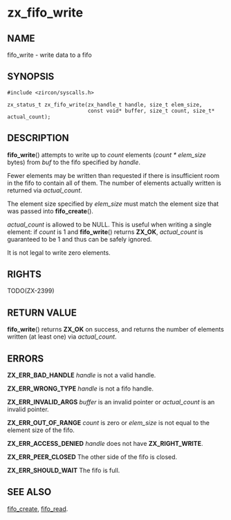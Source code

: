 # zx_fifo_write

## NAME

fifo_write - write data to a fifo

## SYNOPSIS

```
#include <zircon/syscalls.h>

zx_status_t zx_fifo_write(zx_handle_t handle, size_t elem_size,
                          const void* buffer, size_t count, size_t* actual_count);
```

## DESCRIPTION

**fifo_write**() attempts to write up to *count* elements
(*count * elem_size* bytes) from *buf* to the fifo specified by *handle*.

Fewer elements may be written than requested if there is insufficient
room in the fifo to contain all of them. The number of
elements actually written is returned via *actual_count*.

The element size specified by *elem_size* must match the element size
that was passed into **fifo_create**().

*actual_count* is allowed to be NULL. This is useful when writing
a single element: if *count* is 1 and **fifo_write**() returns **ZX_OK**,
*actual_count* is guaranteed to be 1 and thus can be safely ignored.

It is not legal to write zero elements.


## RIGHTS

TODO(ZX-2399)

## RETURN VALUE

**fifo_write**() returns **ZX_OK** on success, and returns
the number of elements written (at least one) via *actual_count*.

## ERRORS

**ZX_ERR_BAD_HANDLE**  *handle* is not a valid handle.

**ZX_ERR_WRONG_TYPE**  *handle* is not a fifo handle.

**ZX_ERR_INVALID_ARGS**  *buffer* is an invalid pointer or *actual_count*
is an invalid pointer.

**ZX_ERR_OUT_OF_RANGE**  *count* is zero or *elem_size* is not equal
to the element size of the fifo.

**ZX_ERR_ACCESS_DENIED**  *handle* does not have **ZX_RIGHT_WRITE**.

**ZX_ERR_PEER_CLOSED**  The other side of the fifo is closed.

**ZX_ERR_SHOULD_WAIT**  The fifo is full.


## SEE ALSO

[fifo_create](fifo_create.md),
[fifo_read](fifo_read.md).
